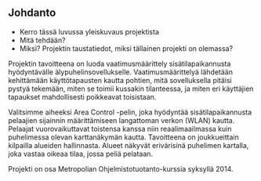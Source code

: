 ## Johdanto

* Kerro tässä luvussa yleiskuvaus projektista
* Mitä tehdään?
* Miksi? Projektin taustatiedot, miksi tällainen projekti on olemassa?  

Projektin tavoitteena on luoda vaatimusmäärittely sisätilapaikannusta hyödyntävälle älypuhelinsovellukselle. Vaatimusmäärittelyä lähdetään kehittämään käyttötapausten kautta pohtien, mitä sovelluksella pitäisi pystyä tekemään, miten se toimii kussakin tilanteessa, ja miten eri käyttäjien tapaukset mahdollisesti poikkeavat toisistaan.

Valitsimme aiheeksi Area Control -pelin, joka hyödyntää sisätilapaikannusta pelaajien sijainnin määrittämiseen langattoman verkon (WLAN) kautta. Pelaajat vuorovaikuttavat toistensa kanssa niin reaalimaailmassa kuin puhelimessa olevan karttanäkymän kautta. Tavoitteena on joukkueittain kilpailla alueiden hallinnasta. Alueet näkyvät erivärisinä puhelimen kartalla, joka vastaa oikeaa tilaa, jossa peliä pelataan.

Projekti on osa Metropolian Ohjelmistotuotanto-kurssia syksyllä 2014.